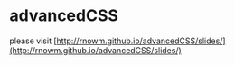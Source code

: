 # advancedCSS

please visit [http://rnowm.github.io/advancedCSS/slides/](http://rnowm.github.io/advancedCSS/slides/)

